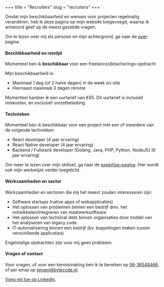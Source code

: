 +++
title = "Recruiters"
slug = "recruiters"
+++

Omdat mijn beschikbaarheid en wensen voor projecten regelmatig veranderen, heb ik deze pagina op mijn website toegevoegd, waarop ik antwoord geef op de meest gestelde vragen.

Om te lezen over mij als persoon en mijn achtergrond, ga naar de [over](/over)-pagina.

#### Beschikbaarheid en reistijd

Momenteel ben ik  **beschikbaar** voor een freelance/detacherings-opdracht

Mijn beschikbaarheid is:

* Maximaal 1 dag (of 2 halve dagen) in de week on-site
* Hiernaast maximaal 3 dagen remote

Momenteel hanteer ik een uurtarief van €85. Dit uurtarief is inclusief reiskosten, en exclusief omzetbelasting.

#### Technieken

Momenteel ben ik beschikbaar voor een project met een of meerdere van de volgende technieken:

* React developer (4 jaar ervaring)
* React Native developer (4 jaar ervaring)
* Backend / Fullstack developer (Golang, Java, PHP, Python, NodeJS) (6 jaar ervaring)

Om meer te lezen over mijn skillset, ga naar de [expertise-pagina](/expertise). Hier wordt ook mijn werkwijze verder toegelicht.

#### Werkzaamheden en sector

Werkzaamheden en sectoren die mij het meest zouden interesseren zijn:

* Software startups (native apps of webapplicaties)
* Het oplossen van problemen binnen een bedrijf dmv. het ontwikkelen/integreren van maatwerksoftware
* Het oplossen van technical debt binnen organisaties door middel van het analyseren van legacy code.
* IT-automatisering binnen een bedrijf (bv. koppelingen maken tussen verschillende applicaties)

Engelstalige opdrachten zijn voor mij geen probleem.

#### Vragen of contact

Voor vragen, of voor een kennismaking ben ik te bereiken op [06-36548466](callto:0636548466), of per email op [jeroen@bytecode.nl](mailto:jeroen@bytecode.nl).

[Voeg mij toe op LinkedIn](https://www.linkedin.com/in/jjvansteijn/).

